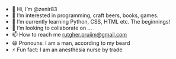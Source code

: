 - 👋 Hi, I’m @zenir83
- 👀 I’m interested in programming, craft beers, books, games.
- 🌱 I’m currently learning Python, CSS, HTML etc. The beginnings!
- 💞️ I’m looking to collaborate on ...
- 📫 How to reach me rutgher.pruijm@gmail.com
- 😄 Pronouns: I am a man, according to my beard
- ⚡ Fun fact: I am an anesthesia nurse by trade

<!---
zenir83/zenir83 is a ✨ special ✨ repository because its `README.md` (this file) appears on your GitHub profile.
You can click the Preview link to take a look at your changes.
--->
